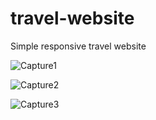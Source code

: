 # travel-website
Simple responsive travel website


![Capture1](https://user-images.githubusercontent.com/88594369/129005068-83fef4e0-7977-4a42-b842-af46f31ef65b.PNG)

![Capture2](https://user-images.githubusercontent.com/88594369/129005135-685fa697-7a5e-41dc-9341-e885be73a36b.PNG)

![Capture3](https://user-images.githubusercontent.com/88594369/129005151-e23f3d64-160a-452f-9e41-24ad04386789.PNG)
